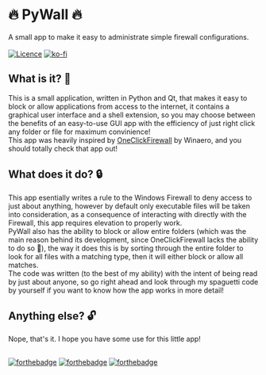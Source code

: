 # 🔥 PyWall 🔥
A small app to make it easy to administrate simple firewall configurations.
<br /><br />
[![Licence](https://img.shields.io/github/license/p-yukusai/PyWall?style=for-the-badge)](https://github.com/p-yukusai/PyWall/blob/main/LICENSE)
[![ko-fi](https://img.shields.io/badge/Donate-Support%20me%20on%20Ko--Fi-red?style=for-the-badge&logo=ko-fi)](https://ko-fi.com/V7V04YLC3)

## What is it? 🔐

This is a small application, written in Python and Qt, that makes it easy to block or allow applications from access to the internet, it contains a graphical user interface and a shell extension, so you may choose between the benefits of an easy-to-use GUI app with the efficiency of just right click any folder or file for maximum convinience! <br />
This app was heavily inspired by [OneClickFirewall](https://winaero.com/oneclickfirewall/) by Winaero, and you should totally check that app out!

## What does it do? 🔒
This app esentially writes a rule to the Windows Firewall to deny access to just about anything, however by default only executable files will be taken into consideration, as a consequence of interacting with directly with the Firewall, this app requires elevation to properly work. <br />
PyWall also has the ability to block or allow entire folders (which was the main reason behind its development, since OneClickFirewall lacks the ability to do so 👀), the way it does this is by sorting through the entire folder to look for all files with a matching type, then it will either block or allow all matches. <br />
The code was written (to the best of my ability) with the intent of being read by just about anyone, so go right ahead and look through my spaguetti code by yourself if you want to know how the app works in more detail!

## Anything else? 🔓
Nope, that's it. I hope you have some use for this little app!
## 
[![forthebadge](https://forthebadge.com/images/badges/built-with-love.svg)](https://forthebadge.com)
[![forthebadge](https://forthebadge.com/images/badges/contains-tasty-spaghetti-code.svg)](https://forthebadge.com)
[![forthebadge](https://forthebadge.com/images/badges/made-with-python.svg)](https://forthebadge.com)
